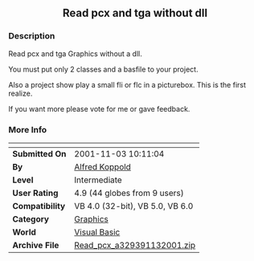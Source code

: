 ﻿<div align="center">

## Read pcx and tga without dll


</div>

### Description

Read pcx and tga Graphics without a dll.

You must put only 2 classes and a basfile to your project.

Also a project show play a small fli or flc in a picturebox. This is the first realize.

If you want more please vote for me or gave feedback.
 
### More Info
 


<span>             |<span>
---                |---
**Submitted On**   |2001-11-03 10:11:04
**By**             |[Alfred Koppold](https://github.com/Planet-Source-Code/PSCIndex/blob/master/ByAuthor/alfred-koppold.md)
**Level**          |Intermediate
**User Rating**    |4.9 (44 globes from 9 users)
**Compatibility**  |VB 4\.0 \(32\-bit\), VB 5\.0, VB 6\.0
**Category**       |[Graphics](https://github.com/Planet-Source-Code/PSCIndex/blob/master/ByCategory/graphics__1-46.md)
**World**          |[Visual Basic](https://github.com/Planet-Source-Code/PSCIndex/blob/master/ByWorld/visual-basic.md)
**Archive File**   |[Read\_pcx\_a329391132001\.zip](https://github.com/Planet-Source-Code/alfred-koppold-read-pcx-and-tga-without-dll__1-28587/archive/master.zip)








